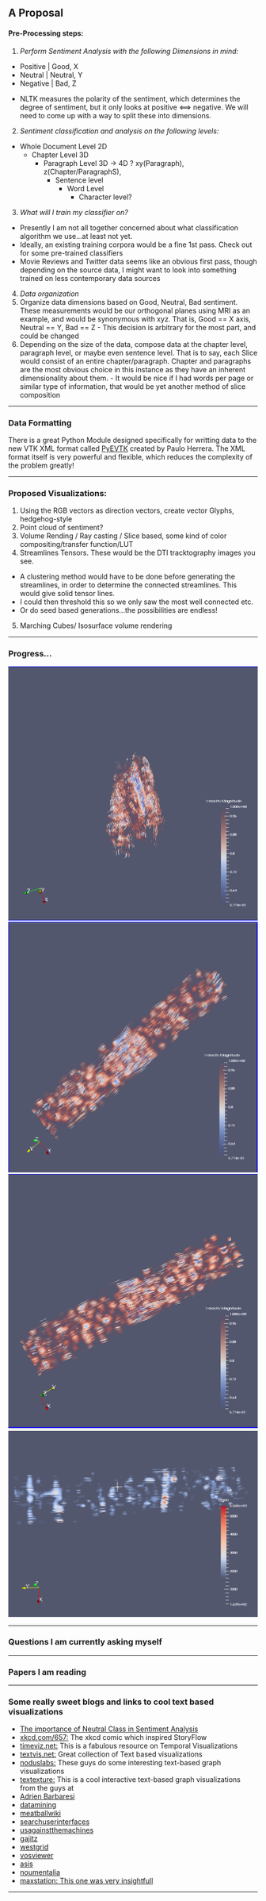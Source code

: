 ## A Proposal

#### Pre-Processing steps:
1. *Perform Sentiment Analysis with the following Dimensions in mind:*
  * Positive  |  Good,   X
  * Neutral |  Neutral, Y
  * Negative |  Bad,    Z
  - NLTK measures the polarity of the sentiment, which determines the degree of sentiment, but it only looks at positive <==> negative. We will need to come up with a way to split these into dimensions.

2. *Sentiment classification and analysis on the following levels:*
  - Whole Document Level    2D
    - Chapter Level           3D
      - Paragraph Level         3D -> 4D ? xy(Paragraph), z(Chapter/ParagraphS),
        - Sentence level
          - Word Level
            - Character level?

3. *What will I train my classifier on?*
  - Presently I am not all together concerned about what classification algorithm we use…at least not yet.
  - Ideally, an existing training corpora would be a fine 1st pass. Check out [](http://nltk-trainer.readthedocs.org/en/latest/) for some pre-trained classifiers
  - Movie Reviews and Twitter data seems like an obvious first pass, though depending on the source data, I might want to look into something trained on less contemporary data sources

4. *Data organization*
  1. Organize data dimensions based on Good, Neutral, Bad sentiment. These measurements would be our orthogonal planes using MRI as an example, and would be synonymous with xyz. That is, Good == X axis, Neutral == Y, Bad == Z
    - This decision is arbitrary for the most part, and could be changed
  2. Depending on the size of the data, compose data at the chapter level, paragraph level, or maybe even sentence level. That is to say, each Slice would consist of an entire chapter/paragraph. Chapter and paragraphs are the most obvious choice in this instance as they have an inherent dimensionality about them.
    - It would be nice if I had words per page or similar type of information, that would be yet another method of slice composition

---
### Data Formatting
There is a great Python Module designed specifically for writting data to the new VTK XML format called [PyEVTK](https://bitbucket.org/pauloh/pyevtk) created by Paulo Herrera. The XML format itself is very powerful and flexible, which reduces the complexity of the problem greatly!


---
### Proposed Visualizations:
1. Using the RGB vectors as direction vectors, create vector Glyphs, hedgehog-style
2. Point cloud of sentiment?
3. Volume Rending / Ray casting / Slice based, some kind of color compositing/transfer function/LUT
4. Streamlines Tensors. These would be the DTI tracktography images you see.
  - A clustering method would have to be done before generating the streamlines, in order to determine the connected streamlines. This would give solid tensor lines.
  - I could then threshold this so we only saw the most well connected etc.
  - Or do seed based generations...the possibilities are endless!
5. Marching Cubes/ Isosurface volume rendering

---
### Progress...
![](Progress/SentiWord.png)
![](Progress/SentiWord1.png)
![](Progress/SentiWord2.png)
![](Progress/SentiWord3.png)

---
### Questions I am currently asking myself

---
### Papers I am reading
<!--
* [166.full.pdf](Papers/166.full.pdf)
* [01173155.pdf](Papers/01173155.pdf)
* [06691709.pdf](Papers/06691709.pdf)
* [06787190.pdf](Papers/06787190.pdf)
* [Information Visualization-2003-Brandes-40-50.pdf](Papers/Information Visualization-2003-Brandes-40-50.pdf)
* [p47-fekete.pdf](Papers/p47-fekete.pdf)
* [p101-robertson.pdf](Papers/p101-robertson.pdf)
* [p119-deller.pdf](Papers/p119-deller.pdf)
* [procamiasymp00002-0378.pdf](Papers/procamiasymp00002-0378.pdf)
* [taln-recital2013_volume3.pdf](Papers/taln-recital2013_volume3.pdf)
* [Yafeng-VAST.pdf](Papers/Yafeng-VAST.pdf)

-\-\-
### Papers Read (With links to discussions)


-\-\-
### Related Commentary to in-class articles
* Shneiderman 2007
* Munzer 2008

-\-\-
### Images of Interest (Those that _inspire_ or at least encourage me to _inquire_)
* Hover over the image for details
![3D Histogram](http://www.larssono.com/musings/movie_lengths/3dhistogram.jpg)
![Another one!](http://homepage.usask.ca/~mjr347/prog/geoe314/images/GMTfig8.gif)
![StoryFlow](Images/448767229_640.jpg)
![Annotated StoryFlow](Images/LordoftheRings_HighRes.jpg)
A Sweet visualization from [nodus labs](www.noduslabs.com)
![](Images/tumblr_ltxs699Rcq1r4u08do1_1280.jpg)
![PenAndPaperNotes.pdf](Images/PenAndPaperNotes.png)
 -->

---
### Some really sweet blogs and links to cool text based visualizations
* [The importance of Neutral Class in Sentiment Analysis](http://blog.datumbox.com/the-importance-of-neutral-class-in-sentiment-analysis/)
* [xkcd.com/657:](http://xkcd.com/657/large/) The xkcd comic which inspired StoryFlow
* [timeviz.net:](http://timeviz.net/) This is a fabulous resource on Temporal Visualizations
* [textvis.net:](http://textvis.lnu.se/) Great collection of Text based visualizations
* [noduslabs:](http://noduslabs.com/) These guys do some interesting text-based graph visualizations
* [textexture:](http://textexture.com/index.php) This is a cool interactive text-based graph visualizations from the guys at
* [Adrien Barbaresi](http://perso.ens-lyon.fr/adrien.barbaresi/blog/?p=1157)
* [datamining](http://datamining.typepad.com/data_mining/dataviz/)
* [meatballwiki](http://meatballwiki.org/wiki/TextVisualization)
* [searchuserinterfaces](http://searchuserinterfaces.com/book/sui_ch10_visualization.html)
* [usagainstthemachines](http://usagainstthemachines.com/2011/01/26/network-visualization/)
* [gajitz](http://gajitz.com/information-city-digital-visualization-of-invisible-data-flow/)
* [westgrid](https://www.westgrid.ca/research-showcase/susan_brown)
* [vosviewer](http://www.vosviewer.com/Text-mining-and-visualization-using-VOSviewer)
* [asis](http://www.asis.org/Publications/ARIST/vol39ZhuFigures.html)
* [noumentalia](http://www.noumentalia.de/news/visual-text-analytics-using-semantic-networks-and-interactive-3d-visualization/)
* [maxstation: This one was very insightfull](http://area.autodesk.com/blogs/maxstation/n101_maxscript_creating_histograms_from_a_textfile)

---
<!--
### Treating a literary novel as a Temporal Dataset
* *02/04/2015*

It occurred to me that my projects, the NiftiViewer and BookRenderer are
actually similarly related problems. Both are investigating ways in which to
visualize temporal information. Granted the data in question is vastly different
from one another, both offer different ways in which to approach an otherwise
similar problem. The aim of my text rendering project turns out to be a temporal
visualization project because classic and contemporary literature are inherently
temporal in nature. This opens up a whole new way of thinking about this
project!

That said, can this technique be applied to

-\-\-
### The Issue with dimensionality in Volume rendering
* *02/02/2015*

Ive noticed in my search for Text visualizations that there is almost nothing in
the way of Volume Rendered Text. That is, nobody has taken some text, stuffed
the data into a 3D grid, and rendered it using typical Volume Rendering
Algorithms. Whats the deal?!

I am beginning to think the reason for this is because there is no real
dimensionality to the data beyond 1D. So far every visualization of text based
data Ive seen consistently uses network graph visualizations. Obviously there is
good reason for this. Relational network graphs are a superior way of
representing the relationships found within a document, or set of documents.
Still, why cant we do the same thing but as a volume instead?

A bigger problem is figuring out how best to arrange the data. Its easy to pack
the data into a 3D grid, but is there an optimal ordering? Would it be better to
render chapter by chapter, in the case of a book? The issue here is that the
structure is effectively arbitrary, and the danger is that we begin to pick up
on patterns and clustering that looks intriguing but is actually an artifact of
the arrangement of the data itself.

-\-\-
### The Issue with data PreProcessing data
* *02/02/2015*

Obviously its going to be necessary to preprocess the data in SOME way shape, or
form. Questions I am asking myself however are having to do with what **types**
of preprocessing steps do I want to perform. For that matter, what types of NLP
analyses should I be doing? What do I care about and want to preserve, and what
can I get rid of?

I am beginning to feel as though there should be 'multiple datasets', or rather,
multiple iterations of the same dataset. This is kind of obvious of course. What
I mean here is multiple layers or the same data.
 -->